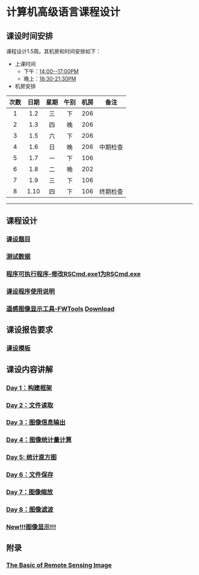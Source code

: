 # 计算机高级语言课程设计

## 课设时间安排
课程设计1.5周。其机房和时间安排如下：
- 上课时间
  - 下午：<u>14:00--17:00PM</u> 
  - 晚上：<u>18:30-21:30PM</u>
- 机房安排

|  次数  |  日期   |  星期  |  午别  |  机房  |  备注  |
| :--: | :---: | :--: | :--: | :--: | :--: |
|  1   | 1.2  |  三   |  下   | 206  |      |
|  2   | 1.3  |  四   |  晚   | 206  |      |
|  3   | 1.5  |  六   |  下   | 206  |      |
|  4   | 1.6  |  日   |  晚   | 206  | 中期检查 |
|  5   | 1.7  |  一   |  下   | 106  |      |
|  6   | 1.8  |  二   |  晚   | 202  |      |
|  7   | 1.9 |   三  |  下   | 106 |      |
|  8   | 1.10 |  四   |  下   | 106  | 终期检查 |

---

## 课程设计
### [课设题目](./CourseDesignSubject.md)
### [测试数据](../docs/Projects/RSImage/data.rar/)
### [程序可执行程序-修改RSCmd.exe1为RSCmd.exe](../docs/Projects/RSImage/RSCmd.exe1)
### [课设程序使用说明](../docs/Projects/RSImage/RSCmdManual.pdf)
### [遥感图像显示工具-FWTools](../docs/Projects/RSImage/OpenEV使用.pptx) [Download](http://home.gdal.org/fwtools/FWTools247.exe)

## 课设报告要求
### [课设模板](https://github.com/cugwhp/OOPCPP/tree/master/docs/Projects/RSImage/%E8%AF%BE%E7%A8%8B%E8%AE%BE%E8%AE%A1%E6%8A%A5%E5%91%8A%E6%A8%A1%E6%9D%BF.doc)

## 课设内容讲解
### [Day 1：构建框架](../CourseDesignD1_Frame.md)
### [Day 2：文件读取](../CourseDesignD2_FileIO.md)
### [Day 3：图像信息输出](../CourseDesignD3_Information.md)
### [Day 4：图像统计量计算](../CourseDesignD4_Calculate.md)
### [Day 5:  统计直方图](../CourseDesignD5_Histogram.md)
### [Day 6：文件保存](../CourseDesignD6_Save.md)
### [Day 7：图像缩放](../CourseDesignD7_Zoom.md)
### [Day 8：图像滤波](../CourseDesignD8_Filter.md)
### [New!!!图像显示!!!](./DisplayImageInConsole.md)

## 附录
### [The Basic of Remote Sensing Image](../Projects/RSImage/Basic_RS_Image.pdf)
